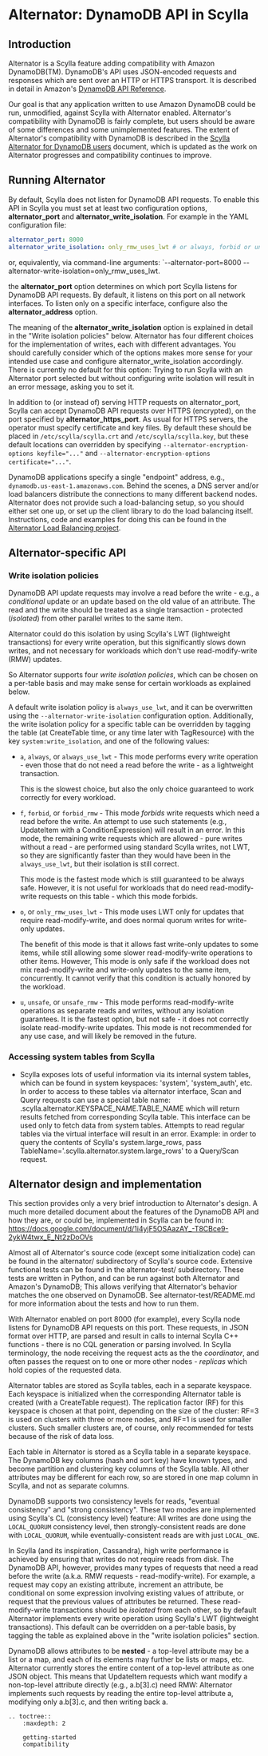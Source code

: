 # Alternator: DynamoDB API in Scylla

## Introduction
Alternator is a Scylla feature adding compatibility with Amazon DynamoDB(TM).
DynamoDB's API uses JSON-encoded requests and responses which are sent over
an HTTP or HTTPS transport. It is described in detail in Amazon's [DynamoDB
API Reference](https://docs.aws.amazon.com/amazondynamodb/latest/APIReference/).

Our goal is that any application written to use Amazon DynamoDB could
be run, unmodified, against Scylla with Alternator enabled. Alternator's
compatibility with DynamoDB is fairly complete, but users should be aware
of some differences and some unimplemented features. The extent of
Alternator's compatibility with DynamoDB is described in the
[Scylla Alternator for DynamoDB users](compatibility.md) document,
which is updated as the work on Alternator progresses and compatibility
continues to improve.

## Running Alternator
By default, Scylla does not listen for DynamoDB API requests. To enable
this API in Scylla you must set at least two configuration options,
**alternator_port** and **alternator_write_isolation**. For example in the
YAML configuration file:
```yaml
alternator_port: 8000
alternator_write_isolation: only_rmw_uses_lwt # or always, forbid or unsafe
```
or, equivalently, via command-line arguments: `--alternator-port=8000
--alternator-write-isolation=only_rmw_uses_lwt.

the **alternator_port** option determines on which port Scylla listens for
DynamoDB API requests. By default, it listens on this port on all network
interfaces. To listen only on a specific interface, configure also the
**alternator_address** option.

The meaning of the **alternator_write_isolation** option is explained in detail
in the "Write isolation policies" below. Alternator has four different choices
for the implementation of writes, each with different advantages. You should
carefully consider which of the options makes more sense for your intended
use case and configure alternator_write_isolation accordingly. There is
currently no default for this option: Trying to run Scylla with an Alternator
port selected but without configuring write isolation will result in an error message,
asking you to set it.

In addition to (or instead of) serving HTTP requests on alternator_port,
Scylla can accept DynamoDB API requests over HTTPS (encrypted), on the port
specified by **alternator_https_port**. As usual for HTTPS servers, the
operator must specify certificate and key files. By default these should
be placed in `/etc/scylla/scylla.crt` and `/etc/scylla/scylla.key`, but
these default locations can overridden by specifying
`--alternator-encryption-options keyfile="..."` and
`--alternator-encryption-options certificate="..."`.

DynamoDB applications specify a single "endpoint" address, e.g.,
`dynamodb.us-east-1.amazonaws.com`. Behind the scenes, a DNS server and/or
load balancers distribute the connections to many different backend nodes.
Alternator does not provide such a load-balancing setup, so you should
either set one up, or set up the client library to do the load balancing
itself. Instructions, code and examples for doing this can be found in the
[Alternator Load Balancing project](https://github.com/scylladb/alternator-load-balancing/).

## Alternator-specific API

### Write isolation policies
DynamoDB API update requests may involve a read before the write - e.g., a
_conditional_ update or an update based on the old value of an attribute.
The read and the write should be treated as a single transaction - protected
(_isolated_) from other parallel writes to the same item.

Alternator could do this isolation by using Scylla's LWT (lightweight
transactions) for every write operation, but this significantly slows
down writes, and not necessary for workloads which don't use read-modify-write
(RMW) updates.

So Alternator supports four _write isolation policies_, which can be chosen
on a per-table basis and may make sense for certain workloads as explained
below.

A default write isolation policy is `always_use_lwt`, and it can be overwritten
using the `--alternator-write-isolation` configuration option. Additionally,
the write isolation policy for a specific table can be overridden by tagging
the table (at CreateTable time, or any time later with TagResource) with the key
`system:write_isolation`, and one of the following values:

  * `a`, `always`, or `always_use_lwt` - This mode performs every write
    operation - even those that do not need a read before the write - as a
    lightweight transaction.

    This is the slowest choice, but also the only choice guaranteed to work
    correctly for every workload.

  * `f`, `forbid`, or `forbid_rmw` - This mode _forbids_ write requests
    which need a read before the write. An attempt to use such statements
    (e.g.,  UpdateItem with a ConditionExpression) will result in an error.
    In this mode, the remaining write requests which are allowed - pure writes
    without a read - are performed using standard Scylla writes, not LWT,
    so they are significantly faster than they would have been in the
    `always_use_lwt`, but their isolation is still correct.

    This mode is the fastest mode which is still guaranteed to be always
    safe. However, it is not useful for workloads that do need read-modify-
    write requests on this table - which this mode forbids.

  * `o`, or `only_rmw_uses_lwt` - This mode uses LWT only for updates that
    require read-modify-write, and does normal quorum writes for write-only
    updates.

    The benefit of this mode is that it allows fast write-only updates to some
    items, while still allowing some slower read-modify-write operations to
    other items. However, This mode is only safe if the workload does not mix
    read-modify-write and write-only updates to the same item, concurrently.
    It cannot verify that this condition is actually honored by the workload.

  * `u`, `unsafe`, or `unsafe_rmw` - This mode performs read-modify-write
    operations as separate reads and writes, without any isolation guarantees.
    It is the fastest option, but not safe - it does not correctly isolate
    read-modify-write updates. This mode is not recommended for any use case,
    and will likely be removed in the future.

### Accessing system tables from Scylla
 * Scylla exposes lots of useful information via its internal system tables,
   which can be found in system keyspaces: 'system', 'system\_auth', etc.
   In order to access to these tables via alternator interface,
   Scan and Query requests can use a special table name:
   .scylla.alternator.KEYSPACE\_NAME.TABLE\_NAME
   which will return results fetched from corresponding Scylla table.
   This interface can be used only to fetch data from system tables.
   Attempts to read regular tables via the virtual interface will result
   in an error.
   Example: in order to query the contents of Scylla's system.large_rows,
   pass TableName='.scylla.alternator.system.large_rows' to a Query/Scan request.

## Alternator design and implementation

This section provides only a very brief introduction to Alternator's
design. A much more detailed document about the features of the DynamoDB
API and how they are, or could be, implemented in Scylla can be found in:
https://docs.google.com/document/d/1i4yjF5OSAazAY_-T8CBce9-2ykW4twx_E_Nt2zDoOVs

Almost all of Alternator's source code (except some initialization code)
can be found in the alternator/ subdirectory of Scylla's source code.
Extensive functional tests can be found in the alternator-test/
subdirectory. These tests are written in Python, and can be run against
both Alternator and Amazon's DynamoDB; This allows verifying that
Alternator's behavior matches the one observed on DynamoDB.
See alternator-test/README.md for more information about the tests and
how to run them.

With Alternator enabled on port 8000 (for example), every Scylla node
listens for DynamoDB API requests on this port. These requests, in
JSON format over HTTP, are parsed and result in calls to internal Scylla
C++ functions - there is no CQL generation or parsing involved.
In Scylla terminology, the node receiving the request acts as the the
*coordinator*, and often passes the request on to one or more other nodes -
*replicas* which hold copies of the requested data.

Alternator tables are stored as Scylla tables, each in a separate keyspace.
Each keyspace is initialized when the corresponding Alternator table is
created (with a CreateTable request). The replication factor (RF) for this
keyspace is chosen at that point, depending on the size of the cluster:
RF=3 is used on clusters with three or more nodes, and RF=1 is used for
smaller clusters. Such smaller clusters are, of course, only recommended
for tests because of the risk of data loss.

Each table in Alternator is stored as a Scylla table in a separate
keyspace. The DynamoDB key columns (hash and sort key) have known types,
and become partition and clustering key columns of the Scylla table.
All other attributes may be different for each row, so are stored in one
map column in Scylla, and not as separate columns.

DynamoDB supports two consistency levels for reads, "eventual consistency"
and "strong consistency". These two modes are implemented using Scylla's CL
(consistency level) feature: All writes are done using the `LOCAL_QUORUM`
consistency level, then strongly-consistent reads are done with
`LOCAL_QUORUM`, while eventually-consistent reads are with just `LOCAL_ONE`.

In Scylla (and its inspiration, Cassandra), high write performance is
achieved by ensuring that writes do not require reads from disk.
The DynamoDB API, however, provides many types of requests that need a read
before the write (a.k.a. RMW requests - read-modify-write). For example,
a request may copy an existing attribute, increment an attribute,
be conditional on some expression involving existing values of attribute,
or request that the previous values of attributes be returned. These
read-modify-write transactions should be _isolated_ from each other, so
by default Alternator implements every write operation using Scylla's
LWT (lightweight transactions). This default can be overridden on a per-table
basis, by tagging the table as explained above in the "write isolation
policies" section.

DynamoDB allows attributes to be **nested** - a top-level attribute may
be a list or a map, and each of its elements may further be lists or
maps, etc. Alternator currently stores the entire content of a top-level
attribute as one JSON object. This means that UpdateItem requests which
want modify a non-top-level attribute directly (e.g., a.b[3].c) need RMW:
Alternator implements such requests by reading the entire top-level
attribute a, modifying only a.b[3].c, and then writing back a.

```eval_rst
.. toctree::
    :maxdepth: 2

    getting-started
    compatibility
```
